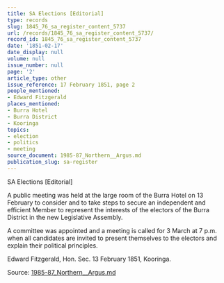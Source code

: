 ```yaml
---
title: SA Elections [Editorial]
type: records
slug: 1845_76_sa_register_content_5737
url: /records/1845_76_sa_register_content_5737/
record_id: 1845_76_sa_register_content_5737
date: '1851-02-17'
date_display: null
volume: null
issue_number: null
page: '2'
article_type: other
issue_reference: 17 February 1851, page 2
people_mentioned:
- Edward Fitzgerald
places_mentioned:
- Burra Hotel
- Burra District
- Kooringa
topics:
- election
- politics
- meeting
source_document: 1985-87_Northern__Argus.md
publication_slug: sa-register
---
```


SA Elections [Editorial]

A public meeting was held at the large room of the Burra Hotel on 13 February to consider and to take steps to secure an independent and efficient Member to represent the interests of the electors of the Burra District in the new Legislative Assembly.

A committee was appointed and a meeting is called for 3 March at 7 p.m. when all candidates are invited to present themselves to the electors and explain their political principles.

Edward Fitzgerald, Hon. Sec. 13 February 1851, Kooringa.

Source: [1985-87_Northern__Argus.md](/downloads/markdown/1985-87_Northern__Argus.md)
